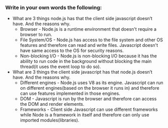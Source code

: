 ### Write in your own words the following:

-   What are 3 things node.js has that the client side javascript doesn’t have. And the reasons why.
    -   Browser - Node.js is a runtime environment that doesn't require a browser to run.
    -   File System/OS - Node.js has access to the file system and other OS features and therefore can read and write files. Javascript doesn't have same access to the OS for security reasons.
    -   Non-blocking I/O - Node.js is non-blocking I/O because it has the ability to run code in the background without blocking the main thread(it uses the event loop to do so).
-   What are 3 things the client side javascript has that node.js doesn’t have. And the reasons why.
    -   Different engines - Node.js uses V8 as its engine. Javascript can run on different engines(based on the browser it runs in) and therefore can use features implemented in those engines.
    -   DOM - Javascript is run by the browser and therefore can access the DOM and render elements.
    -   Frameworks - Client side Javascript can use different frameworks while Node is a framework in itself and therefore can only use imported modules(libraries).
